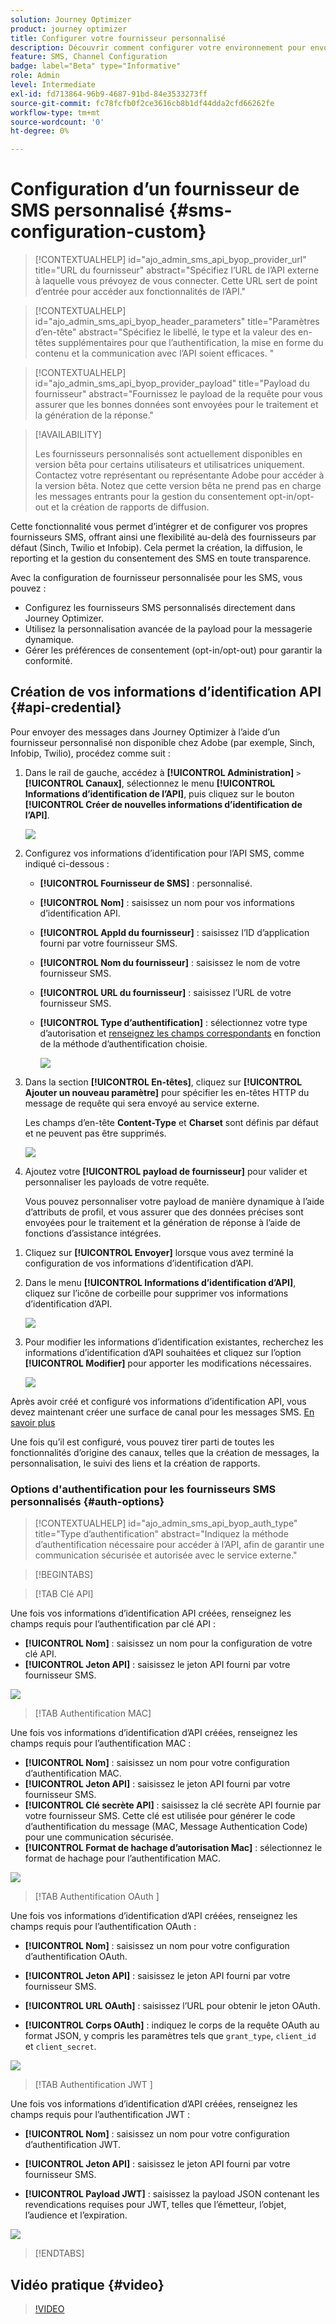 ```yaml
---
solution: Journey Optimizer
product: journey optimizer
title: Configurer votre fournisseur personnalisé
description: Découvrir comment configurer votre environnement pour envoyer des messages SMS avec Journey Optimizer par le biais d’un fournisseur personnalisé
feature: SMS, Channel Configuration
badge: label="Beta" type="Informative"
role: Admin
level: Intermediate
exl-id: fd713864-96b9-4687-91bd-84e3533273ff
source-git-commit: fc78fcfb0f2ce3616cb8b1df44dda2cfd66262fe
workflow-type: tm+mt
source-wordcount: '0'
ht-degree: 0%

---
```


# Configuration d’un fournisseur de SMS personnalisé {#sms-configuration-custom}

>[!CONTEXTUALHELP]
>id="ajo_admin_sms_api_byop_provider_url"
>title="URL du fournisseur"
>abstract="Spécifiez l’URL de l’API externe à laquelle vous prévoyez de vous connecter. Cette URL sert de point d’entrée pour accéder aux fonctionnalités de l’API."

>[!CONTEXTUALHELP]
>id="ajo_admin_sms_api_byop_header_parameters"
>title="Paramètres d’en-tête"
>abstract="Spécifiez le libellé, le type et la valeur des en-têtes supplémentaires pour que l’authentification, la mise en forme du contenu et la communication avec l’API soient efficaces. "

>[!CONTEXTUALHELP]
>id="ajo_admin_sms_api_byop_provider_payload"
>title="Payload du fournisseur"
>abstract="Fournissez le payload de la requête pour vous assurer que les bonnes données sont envoyées pour le traitement et la génération de la réponse."

>[!AVAILABILITY]
>
>Les fournisseurs personnalisés sont actuellement disponibles en version bêta pour certains utilisateurs et utilisatrices uniquement. Contactez votre représentant ou représentante Adobe pour accéder à la version bêta.
>Notez que cette version bêta ne prend pas en charge les messages entrants pour la gestion du consentement opt-in/opt-out et la création de rapports de diffusion.


Cette fonctionnalité vous permet d’intégrer et de configurer vos propres fournisseurs SMS, offrant ainsi une flexibilité au-delà des fournisseurs par défaut (Sinch, Twilio et Infobip). Cela permet la création, la diffusion, le reporting et la gestion du consentement des SMS en toute transparence.

Avec la configuration de fournisseur personnalisée pour les SMS, vous pouvez :

* Configurez les fournisseurs SMS personnalisés directement dans Journey Optimizer.
* Utilisez la personnalisation avancée de la payload pour la messagerie dynamique.
* Gérer les préférences de consentement (opt-in/opt-out) pour garantir la conformité.

## Création de vos informations d’identification API {#api-credential}

Pour envoyer des messages dans Journey Optimizer à l’aide d’un fournisseur personnalisé non disponible chez Adobe (par exemple, Sinch, Infobip, Twilio), procédez comme suit :

1. Dans le rail de gauche, accédez à **[!UICONTROL Administration]** `>` **[!UICONTROL Canaux]**, sélectionnez le menu **[!UICONTROL Informations d’identification de l’API]**, puis cliquez sur le bouton **[!UICONTROL Créer de nouvelles informations d’identification de l’API]**.

   ![](assets/sms_byo_1.png)

1. Configurez vos informations d’identification pour l’API SMS, comme indiqué ci-dessous :

   * **[!UICONTROL Fournisseur de SMS]** : personnalisé.

   * **[!UICONTROL Nom]** : saisissez un nom pour vos informations d’identification API.

   * **[!UICONTROL AppId du fournisseur]** : saisissez l’ID d’application fourni par votre fournisseur SMS.

   * **[!UICONTROL Nom du fournisseur]** : saisissez le nom de votre fournisseur SMS.

   * **[!UICONTROL URL du fournisseur]** : saisissez l’URL de votre fournisseur SMS.

   * **[!UICONTROL Type d’authentification&#x200B;]** : sélectionnez votre type d’autorisation et [renseignez les champs correspondants](#auth-options) en fonction de la méthode d’authentification choisie.

     ![](assets/sms-byop.png)

1. Dans la section **[!UICONTROL En-têtes]**, cliquez sur **[!UICONTROL Ajouter un nouveau paramètre]** pour spécifier les en-têtes HTTP du message de requête qui sera envoyé au service externe.

   Les champs d’en-tête **Content-Type** et **Charset** sont définis par défaut et ne peuvent pas être supprimés.

   ![](assets/sms_byo_2.png)

1. Ajoutez votre **[!UICONTROL payload de fournisseur]** pour valider et personnaliser les payloads de votre requête.

   Vous pouvez personnaliser votre payload de manière dynamique à l’aide d’attributs de profil, et vous assurer que des données précises sont envoyées pour le traitement et la génération de réponse à l’aide de fonctions d’assistance intégrées.
<!--
1. Add your **Inbound settings** to determine how your system handles incoming messages and subscriber preferences: 

    * **[!UICONTROL Inbound Webhook URL]**: Specify the endpoint URL where inbound messages (e.g. replies or new messages from users) are sent.
    * **[!UICONTROL Opt-in Keywords]**: Enter the default or custom keywords that will automatically trigger your Opt-In Message. For multiple keywords, use comma-separated values.
    * **[!UICONTROL Opt-in Message]**: Enter the custom response that is automatically sent as your Opt-In Message.
    * **[!UICONTROL Opt-out Keywords]**: Enter the default or custom keywords that will automatically trigger your Opt-Out Message. For multiple keywords, use comma-separated values.
    * **[!UICONTROL Opt-out Message]**: Enter the custom response that is automatically sent as your Opt-Out Message.
-->

1. Cliquez sur **[!UICONTROL Envoyer]** lorsque vous avez terminé la configuration de vos informations d’identification d’API.

1. Dans le menu **[!UICONTROL Informations d’identification d’API]**, cliquez sur l’icône de corbeille pour supprimer vos informations d’identification d’API.

   ![](assets/sms_byo_3.png)

1. Pour modifier les informations d’identification existantes, recherchez les informations d’identification d’API souhaitées et cliquez sur l’option **[!UICONTROL Modifier]** pour apporter les modifications nécessaires.

   ![](assets/sms_byo_4.png)

Après avoir créé et configuré vos informations d’identification API, vous devez maintenant créer une surface de canal pour les messages SMS. [En savoir plus](sms-configuration-surface.md)

Une fois qu’il est configuré, vous pouvez tirer parti de toutes les fonctionnalités d’origine des canaux, telles que la création de messages, la personnalisation, le suivi des liens et la création de rapports.

### Options d&#39;authentification pour les fournisseurs SMS personnalisés {#auth-options}

>[!CONTEXTUALHELP]
>id="ajo_admin_sms_api_byop_auth_type"
>title="Type d’authentification"
>abstract="Indiquez la méthode d’authentification nécessaire pour accéder à l’API, afin de garantir une communication sécurisée et autorisée avec le service externe."

>[!BEGINTABS]

>[!TAB Clé API]

Une fois vos informations d’identification API créées, renseignez les champs requis pour l’authentification par clé API :

* **[!UICONTROL Nom]**&#x200B; : saisissez un nom pour la configuration de votre clé API.
* **[!UICONTROL Jeton API]**&#x200B; : saisissez le jeton API fourni par votre fournisseur SMS.

![](assets/sms-byop-api-key.png)

>[!TAB Authentification MAC]

Une fois vos informations d’identification d’API créées, renseignez les champs requis pour l’authentification MAC :

* **[!UICONTROL Nom]**&#x200B; : saisissez un nom pour votre configuration d’authentification MAC.
* **[!UICONTROL Jeton API]**&#x200B; : saisissez le jeton API fourni par votre fournisseur SMS.
* **[!UICONTROL Clé secrète API]** : saisissez la clé secrète API fournie par votre fournisseur SMS. Cette clé est utilisée pour générer le code d’authentification du message (MAC, Message Authentication Code) pour une communication sécurisée.
* **[!UICONTROL Format de hachage d’autorisation Mac]** : sélectionnez le format de hachage pour l’authentification MAC.

![](assets/sms-byop-mac.png)

>[!TAB  Authentification OAuth ]

Une fois vos informations d’identification d’API créées, renseignez les champs requis pour l’authentification OAuth :

* **[!UICONTROL Nom]**&#x200B; : saisissez un nom pour votre configuration d’authentification OAuth.

* **[!UICONTROL Jeton API]**&#x200B; : saisissez le jeton API fourni par votre fournisseur SMS.

* **[!UICONTROL URL OAuth]**&#x200B; : saisissez l’URL pour obtenir le jeton OAuth.

* **[!UICONTROL Corps OAuth]**&#x200B; : indiquez le corps de la requête OAuth au format JSON, y compris les paramètres tels que `grant_type`, `client_id` et `client_secret`.

![](assets/sms-byop-oauth.png)

>[!TAB  Authentification JWT ]

Une fois vos informations d’identification d’API créées, renseignez les champs requis pour l’authentification JWT :

* **[!UICONTROL Nom]**&#x200B; : saisissez un nom pour votre configuration d’authentification JWT.

* **[!UICONTROL Jeton API]**&#x200B; : saisissez le jeton API fourni par votre fournisseur SMS.

* **[!UICONTROL Payload JWT]**&#x200B; : saisissez la payload JSON contenant les revendications requises pour JWT, telles que l’émetteur, l’objet, l’audience et l’expiration.

![](assets/sms-byop-jwt.png)

>[!ENDTABS]

## Vidéo pratique {#video}

>[!VIDEO](https://video.tv.adobe.com/v/3443608?captions=fre_fr)
